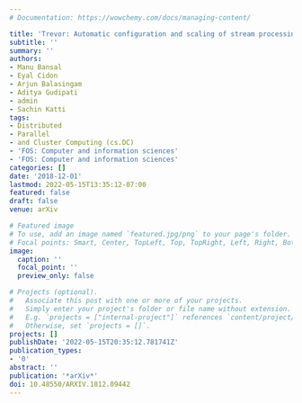 ```yaml
---
# Documentation: https://wowchemy.com/docs/managing-content/

title: 'Trevor: Automatic configuration and scaling of stream processing pipelines'
subtitle: ''
summary: ''
authors:
- Manu Bansal
- Eyal Cidon
- Arjun Balasingam
- Aditya Gudipati
- admin
- Sachin Katti
tags:
- Distributed
- Parallel
- and Cluster Computing (cs.DC)
- 'FOS: Computer and information sciences'
- 'FOS: Computer and information sciences'
categories: []
date: '2018-12-01'
lastmod: 2022-05-15T13:35:12-07:00
featured: false
draft: false
venue: arXiv

# Featured image
# To use, add an image named `featured.jpg/png` to your page's folder.
# Focal points: Smart, Center, TopLeft, Top, TopRight, Left, Right, BottomLeft, Bottom, BottomRight.
image:
  caption: ''
  focal_point: ''
  preview_only: false

# Projects (optional).
#   Associate this post with one or more of your projects.
#   Simply enter your project's folder or file name without extension.
#   E.g. `projects = ["internal-project"]` references `content/project/deep-learning/index.md`.
#   Otherwise, set `projects = []`.
projects: []
publishDate: '2022-05-15T20:35:12.781741Z'
publication_types:
- '0'
abstract: ''
publication: '*arXiv*'
doi: 10.48550/ARXIV.1812.09442
---
```

